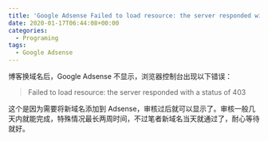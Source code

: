 ```yaml
---
title: 'Google Adsense Failed to load resource: the server responded with a status of 403'
date: 2020-01-17T06:44:08+00:00
categories:
  - Programing
tags:
  - Google Adsense
---
```


博客换域名后，Google Adsense 不显示，浏览器控制台出现以下错误：

> Failed to load resource: the server responded with a status of 403

这个是因为需要将新域名添加到 Adsense，审核过后就可以显示了。审核一般几天内就能完成，特殊情况最长两周时间，不过笔者新域名当天就通过了，耐心等待就好。
